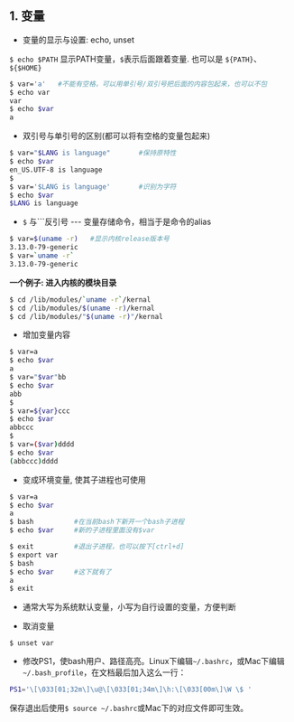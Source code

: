 ## 1. 变量

* 变量的显示与设置: echo, unset

`$ echo $PATH` 显示PATH变量，`$`表示后面跟着变量. 也可以是 `${PATH}`、`${$HOME}`

```bash
$ var='a'	#不能有空格，可以用单引号/双引号把后面的内容包起来，也可以不包
$ echo var
var
$ echo $var
a
```

* 双引号与单引号的区别(都可以将有空格的变量包起来)

```bash
$ var="$LANG is language"		#保持原特性
$ echo $var
en_US.UTF-8 is language
$
$ var='$LANG is language'		#识别为字符
$ echo $var
$LANG is language
```

* `$` 与`\``反引号 --- 变量存储命令，相当于是命令的alias

```bash
$ var=$(uname -r)	#显示内核release版本号
3.13.0-79-generic
$ var=`uname -r`
3.13.0-79-generic
```

**一个例子: 进入内核的模块目录**

```bash
$ cd /lib/modules/`uname -r`/kernal
$ cd /lib/modules/$(uname -r)/kernal
$ cd /lib/modules/"$(uname -r)"/kernal
```

* 增加变量内容

```bash
$ var=a
$ echo $var
a
$ var="$var"bb
$ echo $var
abb
$
$ var=${var}ccc
$ echo $var
abbccc
$
$ var=($var)dddd
$ echo $var
(abbccc)dddd
```

* 变成环境变量, 使其子进程也可使用

```bash
$ var=a
$ echo $var
a
$ bash			#在当前bash下新开一个bash子进程
$ echo $var		#新的子进程里面没有$var

$ exit			#退出子进程，也可以按下[ctrl+d]
$ export var
$ bash
$ echo $var		#这下就有了
a
$ exit
```

* 通常大写为系统默认变量，小写为自行设置的变量，方便判断

* 取消变量

`$ unset var`

* 修改PS1，使bash用户、路径高亮。Linux下编辑`~/.bashrc`，或Mac下编辑`~/.bash_profile`，在文档最后加入这么一行：

```bash
PS1='\[\033[01;32m\]\u@\[\033[01;34m\]\h:\[\033[00m\]\W \$ '
```

保存退出后使用`$ source ~/.bashrc`或Mac下的对应文件即可生效。
